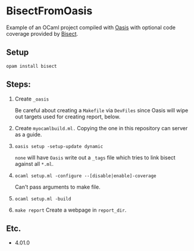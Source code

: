 # BisectFromOasis
Example of an OCaml project compiled with [Oasis](http://oasis.forge.ocamlcore.org/MANUAL.html) with optional code coverage provided by [Bisect](http://bisect.x9c.fr/index.html).

## Setup
`opam install bisect`

## Steps:

  1. Create `_oasis`

     Be careful about creating a `Makefile` via `DevFiles` since Oasis will wipe out targets used for creating report, below.
  2. Create `myocamlbuild.ml.`  Copying the one in this repository can server as a guide.
  3. `oasis setup -setup-update dynamic`
     
     `none` will have `Oasis` write out a `_tags` file which tries to link bisect against all `*.ml`.
  4. `ocaml setup.ml -configure --[disable|enable]-coverage`

     Can't pass arguments to make file.
  5. `ocaml setup.ml -build`
  6. `make report`
     Create a webpage in `report_dir`.

## Etc.
  - 4.01.0
